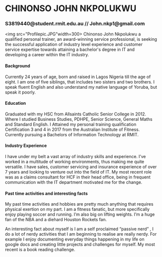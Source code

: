 # CHINONSO JOHN NKPOLUKWU
<H3> S3819440@student.rmit.edu.au // John.nkp1@gmail.com </H3>

<img src="Profilepic.JPG"width=300>
Chinonso John Nkpolukwu a qualified personal trainer, an award-winning service professional, is seeking the successful application of industry level experience and customer service expertise towards attaining a bachelor's degree in IT and developing a career within the IT industry. 



<H4>Background</H4> 
Currently 24 years of age, born and raised in Lagos Nigeria till the age of eight. I am one of five siblings, that includes two sisters and two brothers. I speak fluent English and also understand my native language of Yoruba, but speak it poorly.



<H4>Education</H4>
Graduated with my HSC from Allsaints Catholic Senior College in 2012. Where I studied Business Studies, PDHPE, Senior Science, General Maths and Standard English. I Attained my personal training qualification Certification 3 and 4 in 2017 from the Australian Institute of Fitness. Currently pursuing a Bachelors of Information Technology at RMIT. 



<H4>Industry Experience</H4>
I have under my belt a vast array of industry skills and experience. I’ve worked in a multitude of working environments, thus making me quite versatile. I have sales, customer servicing and insurance experience of over 7 years and looking to venture out into the field of IT. My most recent role was as a claims consultant for HCF in their head office, being in frequent communication with the IT department motivated me for the change.



<H4>Past time activities and interesting facts</H4>
My past time activities and hobbies are pretty much anything that requires physical exertion on my part. I am a fitness fanatic, but more specifically enjoy playing soccer and running. I’m also big on lifting weights. I’m a huge fan of the NBA and a diehard Houston Rockets fan.  

An interesting fact about myself is I am a self proclaimed “passive nerd” , I do a lot of nerdy activities that I am beginning to realise are really nerdy. For example I enjoy documenting everyday things happening in my life on google docs and creating little projects and challenges for myself. My most recent is a book reading challenge.
